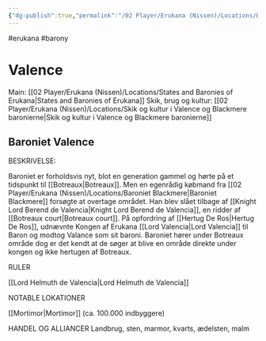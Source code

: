 ```yaml
---
{"dg-publish":true,"permalink":"/02 Player/Erukana (Nissen)/Locations/Baroniet Valence/"}
---
```


#erukana #barony

# Valence
Main: [[02 Player/Erukana (Nissen)/Locations/States and Baronies of Erukana\|States and Baronies of Erukana]]
Skik, brug og kultur: [[02 Player/Erukana (Nissen)/Locations/Skik og kultur i Valence og Blackmere baronierne\|Skik og kultur i Valence og Blackmere baronierne]]

## Baroniet Valence

BESKRIVELSE:

Baroniet er forholdsvis nyt, blot en generation gammel og hørte på et tidspunkt til [[Botreaux\|Botreaux]]. Men en egenrådig købmand fra [[02 Player/Erukana (Nissen)/Locations/Baroniet Blackmere\|Baroniet Blackmere]] forsøgte at overtage området. Han blev slået tilbage af [[Knight Lord Berend de Valencia\|Knight Lord Berend de Valencia]], en ridder af [[Botreaux court\|Botreaux court]]. 
På opfordring af [[Hertug De Ros\|Hertug De Ros]], udnævnte Kongen af Erukana [[Lord Valencia\|Lord Valencia]] til Baron og modtog Valance som sit baroni. Baroniet hører under Botreaux område dog er det kendt at de søger at blive en område direkte under kongen og ikke hertugen af Botreaux.

RULER

[[Lord Helmuth de Valencia\|Lord Helmuth de Valencia]]

NOTABLE LOKATIONER

[[Mortimor\|Mortimor]] (ca. 100.000 indbyggere)

HANDEL OG ALLIANCER
Landbrug, sten, marmor, kvarts, ædelsten, malm 
